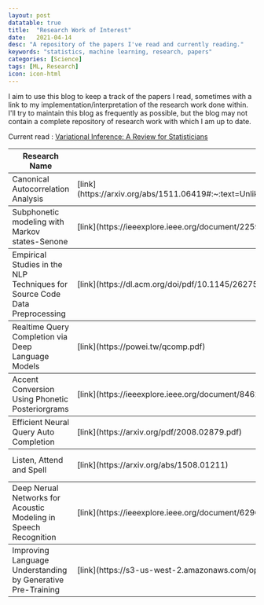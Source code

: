 ```yaml
---
layout: post
datatable: true
title:  "Research Work of Interest"
date:   2021-04-14
desc: "A repository of the papers I've read and currently reading."
keywords: "statistics, machine learning, research, papers"
categories: [Science]
tags: [ML, Research]
icon: icon-html
---
```


I aim to use this blog to keep a track of the papers I read, sometimes with a link to my implementation/interpretation of the research work done within. I'll try to maintain this blog as frequently as possible, but the blog may not contain a complete repository of research work with which I am up to date.

Current read : [Variational Inference: A Review for Statisticians](https://arxiv.org/pdf/1601.00670.pdf)

<table id="table_id" class="display">
    <colgroup>
        <col width="60%" />
        <col width="10%" />
        <col width="30%" />
    </colgroup>
    <thead>
        <tr class="header">
            <th>Research Name</th>
            <th>Link</th>
            <th>Implementation/Interpretation (if exists)</th>
        </tr>
    </thead>
    <tbody>
        <tr>
            <td markdown="span">Canonical Autocorrelation Analysis</td>
            <td markdown="span">[link](https://arxiv.org/abs/1511.06419#:~:text=Unlike%20CCA%2C%20which%20finds%20correlations,just%20one%20set%20of%20variables.)</td>
            <td markdown="span"> - </td>
        </tr>
    </tbody>
    <tbody>
        <tr>
            <td markdown="span">Subphonetic modeling with Markov states-Senone</td>
            <td markdown="span">[link](https://ieeexplore.ieee.org/document/225979)</td>
            <td markdown="span"> - </td>
        </tr>
    </tbody>
    <tbody>
        <tr>
            <td markdown="span">Empirical Studies in the NLP Techniques for Source Code Data Preprocessing</td>
            <td markdown="span">[link](https://dl.acm.org/doi/pdf/10.1145/2627508.2627514)</td>
            <td markdown="span"> - </td>
        </tr>
    </tbody>
    <tbody>
        <tr>
            <td markdown="span">Realtime Query Completion via Deep Language Models</td>
            <td markdown="span">[link](https://powei.tw/qcomp.pdf)</td>
            <td markdown="span"> - </td>
        </tr>
    </tbody>
    <tbody>
        <tr>
            <td markdown="span">Accent Conversion Using Phonetic Posteriorgrams</td>
            <td markdown="span">[link](https://ieeexplore.ieee.org/document/8462258)</td>
            <td markdown="span"> - </td>
        </tr>
    </tbody>
    <tbody>
        <tr>
            <td markdown="span">Efficient Neural Query Auto Completion</td>
            <td markdown="span">[link](https://arxiv.org/pdf/2008.02879.pdf)</td>
            <td markdown="span"> - </td>
        </tr>
    </tbody>
    <tbody>
        <tr>
            <td markdown="span">Listen, Attend and Spell</td>
            <td markdown="span">[link](https://arxiv.org/abs/1508.01211)</td>
            <td markdown="span"> [Code](https://github.com/vedant-sanil/speech-processing) </td>
        </tr>
    </tbody>
    <tbody>
        <tr>
            <td markdown="span">Deep Nerual Networks for Acoustic Modeling in Speech Recognition</td>
            <td markdown="span">[link](https://ieeexplore.ieee.org/document/6296526)</td>
            <td markdown="span"> - </td>
        </tr>
    </tbody>
    <tbody>
        <tr>
            <td markdown="span">Improving Language Understanding by Generative Pre-Training</td>
            <td markdown="span">[link](https://s3-us-west-2.amazonaws.com/openai-assets/research-covers/language-unsupervised/language_understanding_paper.pdf)</td>
            <td markdown="span"> - </td>
        </tr>
    </tbody>
</table>